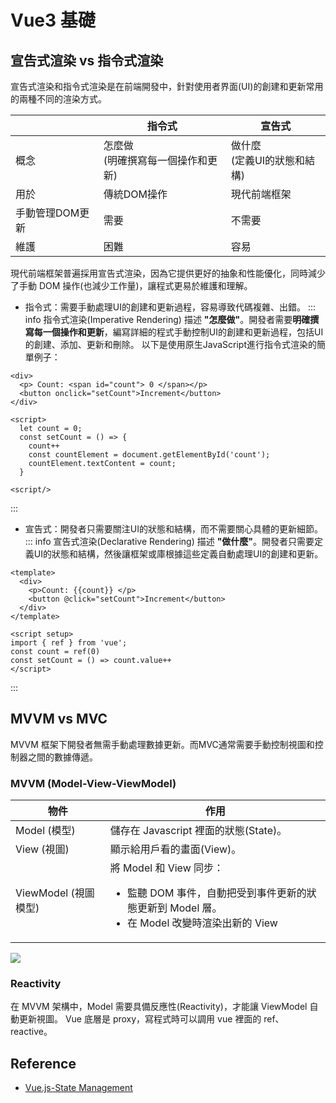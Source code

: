 # Vue3 基礎
## 宣告式渲染 vs 指令式渲染
宣告式渲染和指令式渲染是在前端開發中，針對使用者界面(UI)的創建和更新常用的兩種不同的渲染方式。

|                 | 指令式                               | 宣告式                         |
| --------------- | ------------------------------------ | ------------------------------ |
| 概念            | 怎麼做<br>(明確撰寫每一個操作和更新) | 做什麼<br>(定義UI的狀態和結構) |
| 用於            | 傳統DOM操作                          | 現代前端框架                   |
| 手動管理DOM更新 | 需要                                 | 不需要                         |
| 維護            | 困難                                 | 容易                           |

現代前端框架普遍採用宣告式渲染，因為它提供更好的抽象和性能優化，同時減少了手動 DOM 操作(也減少工作量)，讓程式更易於維護和理解。
- 指令式：需要手動處理UI的創建和更新過程，容易導致代碼複雜、出錯。
::: info 指令式渲染(Imperative Rendering)
描述 **"怎麼做"**。開發者需要**明確撰寫每一個操作和更新**，編寫詳細的程式手動控制UI的創建和更新過程，包括UI的創建、添加、更新和刪除。
以下是使用原生JavaScript進行指令式渲染的簡單例子：
```html:line-numbers {10-11}
<div>
  <p> Count: <span id="count"> 0 </span></p>
  <button onclick="setCount">Increment</button>
</div>

<script>
  let count = 0;
  const setCount = () => {
    count++
    const countElement = document.getElementById('count');
    countElement.textContent = count;
  }

<script/>
```
:::
- 宣告式：開發者只需要關注UI的狀態和結構，而不需要關心具體的更新細節。
::: info 宣告式渲染(Declarative Rendering)
描述 **"做什麼"**。開發者只需要定義UI的狀態和結構，然後讓框架或庫根據這些定義自動處理UI的創建和更新。
```html:line-numbers
<template>
  <div>
    <p>Count: {{count}} </p>
    <button @click="setCount">Increment</button>
  </div>
</template>

<script setup>
import { ref } from 'vue';
const count = ref(0)
const setCount = () => count.value++
</script>
```
:::

## MVVM vs MVC
MVVM 框架下開發者無需手動處理數據更新。而MVC通常需要手動控制視圖和控制器之間的數據傳遞。

### MVVM (Model-View-ViewModel)
| 物件                 | 作用                                                                                                                                      |
| -------------------- | ----------------------------------------------------------------------------------------------------------------------------------------- |
| Model (模型)         | 儲存在 Javascript 裡面的狀態(State)。                                                                                                     |
| View (視圖)          | 顯示給用戶看的畫面(View)。                                                                                                                |
| ViewModel (視圖模型) | 將 Model 和 View 同步：<ul><li>監聽 DOM 事件，自動把受到事件更新的狀態更新到 Model 層。</li> <li>在 Model 改變時渲染出新的 View</li></ul> |

![](https://book.vue.tw/assets/img/1-1-mvvm.febdf1bd.png)

### Reactivity
在 MVVM 架構中，Model 需要具備反應性(Reactivity)，才能讓 ViewModel 自動更新視圖。
Vue 底層是 proxy，寫程式時可以調用 vue 裡面的 ref、reactive。

## Reference

- [Vue.js-State Management](https://vuejs.org/guide/scaling-up/state-management.html)
